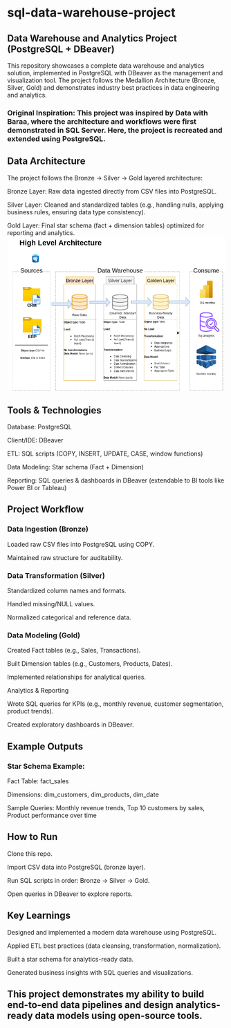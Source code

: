 # sql-data-warehouse-project
## Data Warehouse and Analytics Project (PostgreSQL + DBeaver) 
This repository showcases a complete data warehouse and analytics solution, implemented in PostgreSQL with DBeaver as the management and visualization tool.
The project follows the Medallion Architecture (Bronze, Silver, Gold) and demonstrates industry best practices in data engineering and analytics. 



### Original Inspiration: This project was inspired by Data with Baraa, where the architecture and workflows were first demonstrated in SQL Server. Here, the project is recreated and extended using PostgreSQL.

## Data Architecture

The project follows the Bronze → Silver → Gold layered architecture:

Bronze Layer: Raw data ingested directly from CSV files into PostgreSQL.

Silver Layer: Cleaned and standardized tables (e.g., handling nulls, applying business rules, ensuring data type consistency).

Gold Layer: Final star schema (fact + dimension tables) optimized for reporting and analytics.
![Data Architecture](docs/datawarehouse.png)
## Tools & Technologies

Database: PostgreSQL

Client/IDE: DBeaver

ETL: SQL scripts (COPY, INSERT, UPDATE, CASE, window functions)

Data Modeling: Star schema (Fact + Dimension)

Reporting: SQL queries & dashboards in DBeaver (extendable to BI tools like Power BI or Tableau)

## Project Workflow

### Data Ingestion (Bronze)

Loaded raw CSV files into PostgreSQL using COPY.

Maintained raw structure for auditability.

### Data Transformation (Silver)

Standardized column names and formats.

Handled missing/NULL values.

Normalized categorical and reference data.

### Data Modeling (Gold)

Created Fact tables (e.g., Sales, Transactions).

Built Dimension tables (e.g., Customers, Products, Dates).

Implemented relationships for analytical queries.

Analytics & Reporting

Wrote SQL queries for KPIs (e.g., monthly revenue, customer segmentation, product trends).

Created exploratory dashboards in DBeaver.

## Example Outputs

### Star Schema Example:

Fact Table: fact_sales

Dimensions: dim_customers, dim_products, dim_date

Sample Queries: Monthly revenue trends, Top 10 customers by sales, Product performance over time

## How to Run

Clone this repo.

Import CSV data into PostgreSQL (bronze layer).

Run SQL scripts in order: Bronze → Silver → Gold.

Open queries in DBeaver to explore reports.

## Key Learnings

Designed and implemented a modern data warehouse using PostgreSQL.

Applied ETL best practices (data cleansing, transformation, normalization).

Built a star schema for analytics-ready data.

Generated business insights with SQL queries and visualizations.

## This project demonstrates my ability to build end-to-end data pipelines and design analytics-ready data models using open-source tools.

